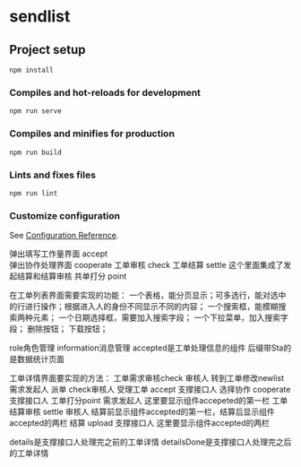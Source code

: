 # sendlist

## Project setup
```
npm install
```

### Compiles and hot-reloads for development
```
npm run serve
```

### Compiles and minifies for production
```
npm run build
```

### Lints and fixes files
```
npm run lint
```

### Customize configuration
See [Configuration Reference](https://cli.vuejs.org/config/).


弹出填写工作量界面  accept  
弹出协作处理界面 cooperate
工单审核 check
工单结算 settle 这个里面集成了发起结算和结算审核
共单打分 point

在工单列表界面需要实现的功能：
一个表格，能分页显示；可多选行，能对选中的行进行操作；根据进入人的身份不同显示不同的内容；
一个搜索框，能模糊搜索两种元素；
一个日期选择框，需要加入搜索字段；
一个下拉菜单，加入搜索字段；
删除按钮；
下载按钮；

role角色管理
information消息管理
accepted是工单处理信息的组件
后缀带Sta的是数据统计页面

工单详情界面要实现的方法：
工单需求审核check 审核人
转到工单修改newlist需求发起人   派单 check审核人
受理工单 accept 支撑接口人   选择协作 cooperate 支撑接口人
工单打分point 需求发起人  这里要显示组件accepeted的第一栏
工单结算审核 settle 审核人 结算前显示组件accepted的第一栏，结算后显示组件accepted的两栏
结算 upload 支撑接口人 这里要显示组件accepted的两栏

details是支撑接口人处理完之前的工单详情
detailsDone是支撑接口人处理完之后的工单详情